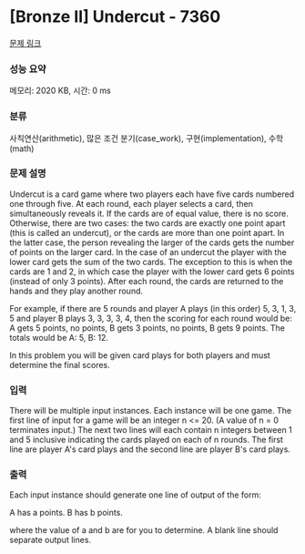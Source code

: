 # [Bronze II] Undercut - 7360 

[문제 링크](https://www.acmicpc.net/problem/7360) 

### 성능 요약

메모리: 2020 KB, 시간: 0 ms

### 분류

사칙연산(arithmetic), 많은 조건 분기(case_work), 구현(implementation), 수학(math)

### 문제 설명

<p>Undercut is a card game where two players each have five cards numbered one through five. At each round, each player selects a card, then simultaneously reveals it. If the cards are of equal value, there is no score. Otherwise, there are two cases: the two cards are exactly one point apart (this is called an undercut), or the cards are more than one point apart. In the latter case, the person revealing the larger of the cards gets the number of points on the larger card. In the case of an undercut the player with the lower card gets the sum of the two cards. The exception to this is when the cards are 1 and 2, in which case the player with the lower card gets 6 points (instead of only 3 points). After each round, the cards are returned to the hands and they play another round.</p>

<p>For example, if there are 5 rounds and player A plays (in this order) 5, 3, 1, 3, 5 and player B plays 3, 3, 3, 3, 4, then the scoring for each round would be: A gets 5 points, no points, B gets 3 points, no points, B gets 9 points. The totals would be A: 5, B: 12.</p>

<p>In this problem you will be given card plays for both players and must determine the final scores.</p>

### 입력 

 <p>There will be multiple input instances. Each instance will be one game. The first line of input for a game will be an integer n <= 20. (A value of n = 0 terminates input.) The next two lines will each contain n integers between 1 and 5 inclusive indicating the cards played on each of n rounds. The first line are player A's card plays and the second line are player B's card plays.</p>

<p> </p>

### 출력 

 <p>Each input instance should generate one line of output of the form:</p>

<p>A has a points. B has b points.</p>

<p>where the value of a and b are for you to determine. A blank line should separate output lines.</p>

